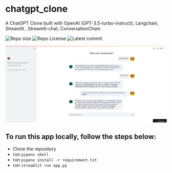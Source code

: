 # chatgpt_clone

A ChatGPT Clone built with OpenAI (GPT-3.5-turbo-instruct), Langchain, Streamlit , Streamlit-chat, ConversationChain

![Repo size](https://img.shields.io/github/repo-size/Mar-Issah/chatgpt_clone)
![Repo License](https://img.shields.io/github/license/Mar-Issah/chatgpt_clone.svg)
![Latest commit](https://img.shields.io/github/last-commit/Mar-Issah/chatgpt_clone/master?style=round-square)

![App](app.png)

## To run this app locally, follow the steps below:

- Clone the repository
- run `pipenv shell`
- run `pipenv install -r requirement.txt`
- run `streamlit run app.py`
